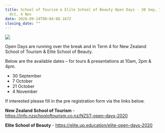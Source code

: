 ```yaml
---
title: School of Tourism & Elite School of Beauty Open Days - 30 Sep, 7 & 21
  Oct, 4 Nov
date: 2020-09-24T00:04:08.167Z
closing_date: ""
---
```

![](https://res.cloudinary.com/whanganuihigh/image/upload/v1600906177/Careers%20and%20Vocational/Tourism_logo_combined.jpg)

Open Days are running over the break and in Term 4 for New Zealand School of Tourism & Elite School of Beauty.

Below are the available dates – for tours & presentations at 10am, 2pm & 4pm.

* 30 September
* 7 October
* 21 October
* 4 November

If interested please fill in the pre registration form via the links below.

**New Zealand School of Tourism** - <https://info.nzschooloftourism.co.nz/NZST-open-days-2020>

**Elite School of Beauty** - <https://elite.up.education/elite-open-days-2020>